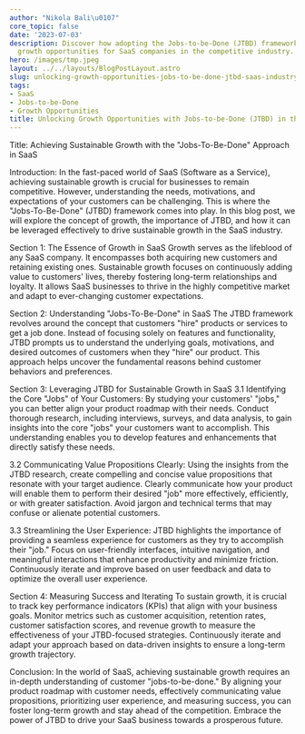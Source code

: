 ```yaml
---
author: "Nikola Bali\u0107"
core_topic: false
date: '2023-07-03'
description: Discover how adopting the Jobs-to-be-Done (JTBD) framework can unlock
  growth opportunities for SaaS companies in the competitive industry.
hero: /images/tmp.jpeg
layout: ../../layouts/BlogPostLayout.astro
slug: unlocking-growth-opportunities-jobs-to-be-done-jtbd-saas-industry
tags:
- SaaS
- Jobs-to-be-Done
- Growth Opportunities
title: Unlocking Growth Opportunities with Jobs-to-be-Done (JTBD) in the SaaS Industry
---
```

Title: Achieving Sustainable Growth with the "Jobs-To-Be-Done" Approach in SaaS

Introduction:
In the fast-paced world of SaaS (Software as a Service), achieving sustainable growth is crucial for businesses to remain competitive. However, understanding the needs, motivations, and expectations of your customers can be challenging. This is where the "Jobs-To-Be-Done" (JTBD) framework comes into play. In this blog post, we will explore the concept of growth, the importance of JTBD, and how it can be leveraged effectively to drive sustainable growth in the SaaS industry.

Section 1: The Essence of Growth in SaaS
Growth serves as the lifeblood of any SaaS company. It encompasses both acquiring new customers and retaining existing ones. Sustainable growth focuses on continuously adding value to customers' lives, thereby fostering long-term relationships and loyalty. It allows SaaS businesses to thrive in the highly competitive market and adapt to ever-changing customer expectations.

Section 2: Understanding "Jobs-To-Be-Done" in SaaS
The JTBD framework revolves around the concept that customers "hire" products or services to get a job done. Instead of focusing solely on features and functionality, JTBD prompts us to understand the underlying goals, motivations, and desired outcomes of customers when they "hire" our product. This approach helps uncover the fundamental reasons behind customer behaviors and preferences.

Section 3: Leveraging JTBD for Sustainable Growth in SaaS
3.1 Identifying the Core "Jobs" of Your Customers:
By studying your customers' "jobs," you can better align your product roadmap with their needs. Conduct thorough research, including interviews, surveys, and data analysis, to gain insights into the core "jobs" your customers want to accomplish. This understanding enables you to develop features and enhancements that directly satisfy these needs.

3.2 Communicating Value Propositions Clearly:
Using the insights from the JTBD research, create compelling and concise value propositions that resonate with your target audience. Clearly communicate how your product will enable them to perform their desired "job" more effectively, efficiently, or with greater satisfaction. Avoid jargon and technical terms that may confuse or alienate potential customers.

3.3 Streamlining the User Experience:
JTBD highlights the importance of providing a seamless experience for customers as they try to accomplish their "job." Focus on user-friendly interfaces, intuitive navigation, and meaningful interactions that enhance productivity and minimize friction. Continuously iterate and improve based on user feedback and data to optimize the overall user experience.

Section 4: Measuring Success and Iterating
To sustain growth, it is crucial to track key performance indicators (KPIs) that align with your business goals. Monitor metrics such as customer acquisition, retention rates, customer satisfaction scores, and revenue growth to measure the effectiveness of your JTBD-focused strategies. Continuously iterate and adapt your approach based on data-driven insights to ensure a long-term growth trajectory.

Conclusion:
In the world of SaaS, achieving sustainable growth requires an in-depth understanding of customer "jobs-to-be-done." By aligning your product roadmap with customer needs, effectively communicating value propositions, prioritizing user experience, and measuring success, you can foster long-term growth and stay ahead of the competition. Embrace the power of JTBD to drive your SaaS business towards a prosperous future.